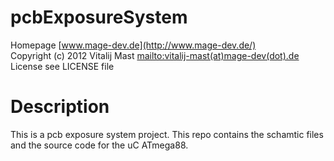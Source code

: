 # pcbExposureSystem
Homepage [www.mage-dev.de](http://www.mage-dev.de/)   
Copyright (c) 2012 Vitalij Mast <mailto:vitalij-mast(at)mage-dev(dot).de>  
License see LICENSE file

# Description
This is a pcb exposure system project.
This repo contains the schamtic files and the source code for the uC ATmega88.
